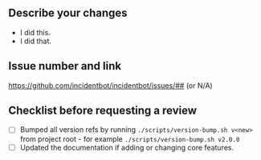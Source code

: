 ## Describe your changes

- I did this.
- I did that.

## Issue number and link

https://github.com/incidentbot/incidentbot/issues/## (or N/A)

## Checklist before requesting a review

- [ ] Bumped all version refs by running `./scripts/version-bump.sh v<new>` from project root - for example `./scripts/version-bump.sh v2.0.0`
- [ ] Updated the documentation if adding or changing core features.
